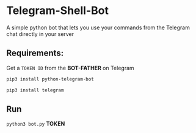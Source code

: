 # Telegram-Shell-Bot
A simple python bot that lets you use your commands from the Telegram chat directly in your server


## Requirements:
Get a `TOKEN ID` from the **BOT-FATHER** on Telegram

 ```bash
pip3 install python-telegram-bot

pip3 install telegram
```
## Run
`python3 bot.py` **TOKEN**

